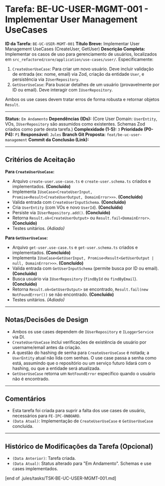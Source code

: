 # Tarefa: BE-UC-USER-MGMT-001 - Implementar User Management UseCases

**ID da Tarefa:** `BE-UC-USER-MGMT-001`
**Título Breve:** Implementar User Management UseCases (CreateUser, GetUser)
**Descrição Completa:**
Implementar os casos de uso para gerenciamento de usuários, localizados em `src_refactored/core/application/use-cases/user/`. Especificamente:
1.  `CreateUserUseCase`: Para criar um novo usuário. Deve incluir validação de entrada (ex: nome, email) via Zod, criação da entidade `User`, e persistência via `IUserRepository`.
2.  `GetUserUseCase`: Para buscar detalhes de um usuário (provavelmente por ID ou email). Deve interagir com `IUserRepository`.

Ambos os use cases devem tratar erros de forma robusta e retornar objetos `Result`.

---

**Status:** `Em Andamento`
**Dependências (IDs):** (Core User Domain: `UserEntity`, VOs, `IUserRepository` são assumidos como existentes. Schemas Zod criados como parte desta tarefa.)
**Complexidade (1-5):** `3`
**Prioridade (P0-P4):** `P1`
**Responsável:** `Jules`
**Branch Git Proposta:** `feat/be-uc-user-management`
**Commit da Conclusão (Link):**

---

## Critérios de Aceitação
**Para `CreateUserUseCase`:**
- Arquivo `create-user.use-case.ts` e `create-user.schema.ts` criados e implementados. **(Concluído)**
- Implementa `IUseCase<CreateUserInput, Promise<Result<CreateUserOutput, DomainError>>>`. **(Concluído)**
- Valida entrada com `CreateUserInputSchema`. **(Concluído)**
- Cria `UserEntity` (com VOs e novo `UserId`). **(Concluído)**
- Persiste via `IUserRepository.add()`. **(Concluído)**
- Retorna `Result.ok<CreateUserOutput>` ou `Result.fail<DomainError>`. **(Concluído)**
- Testes unitários. *(Adiado)*

**Para `GetUserUseCase`:**
- Arquivo `get-user.use-case.ts` e `get-user.schema.ts` criados e implementados. **(Concluído)**
- Implementa `IUseCase<GetUserInput, Promise<Result<GetUserOutput | null, DomainError>>>`. **(Concluído)**
- Valida entrada com `GetUserInputSchema` (permite busca por ID ou email). **(Concluído)**
- Busca usuário via `IUserRepository` (`findById` ou `findByEmail`). **(Concluído)**
- Retorna `Result.ok<GetUserOutput>` se encontrado, `Result.fail(new NotFoundError())` se não encontrado. **(Concluído)**
- Testes unitários. *(Adiado)*

---

## Notas/Decisões de Design
- Ambos os use cases dependem de `IUserRepository` e `ILoggerService` via DI.
- `CreateUserUseCase` inclui verificações de existência de usuário por username/email antes da criação.
- A questão do hashing de senha para `CreateUserUseCase` é notada; a `UserEntity` atual não lida com senhas. O use case passa a senha como está, assumindo que o repositório ou um serviço futuro lidará com o hashing, ou que a entidade será atualizada.
- `GetUserUseCase` retorna um `NotFoundError` específico quando o usuário não é encontrado.

---

## Comentários
- Esta tarefa foi criada para suprir a falta dos use cases de usuário, necessários para `FE-IPC-ONBOARD`.
- `(Data Atual)`: Implementação de `CreateUserUseCase` e `GetUserUseCase` concluída.

---

## Histórico de Modificações da Tarefa (Opcional)
- `(Data Anterior)`: Tarefa criada.
- `(Data Atual)`: Status alterado para "Em Andamento". Schemas e use cases implementados.

[end of .jules/tasks/TSK-BE-UC-USER-MGMT-001.md]
